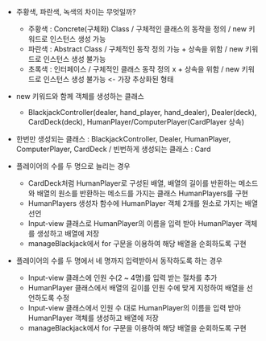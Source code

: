 * 주황색, 파란색, 녹색의 차이는 무엇일까? 
  + 주황색 : Concrete(구체화) Class / 구체적인 클래스의 동작을 정의 / new 키워드로 인스턴스 생성 가능 
  + 파란색 : Abstract Class / 구체적인 동작 정의 가능 + 상속을 위함 / new 키워드로 인스턴스 생성 불가능
  + 초록색 : 인터페이스 / 구체적인 클래스 동작 정의 x + 상속을 위함 / new 키워드로 인스턴스 생성 불가능 <- 가장 추상화된 형태
   
* new 키워드와 함께 객체를 생성하는 클래스 
  + BlackjackController(dealer, hand_player, hand_dealer), Dealer(deck), CardDeck(deck), HumanPlayer/ComputerPlayer(CardPlayer 상속)

* 한번만 생성되는 클래스 : BlackjackController, Dealer, HumanPlayer, ComputerPlayer, CardDeck / 빈번하게 생성되는 클래스 : Card

* 플레이어의 수를 두 명으로 늘리는 경우
  + CardDeck처럼 HumanPlayer로 구성된 배열, 배열의 길이를 반환하는 메소드와 배열의 원소를 반환하는 메소드를 가지는 클래스 HumanPlayers를 구현 
  + HumanPlayers 생성자 함수에 HumanPlayer 객체 2개를 원소로 가지는 배열 선언
  + Input-view 클래스로 HumanPlayer의 이름을 입력 받아 HumanPlayer 객체를 생성하고 배열에 저장 
  + manageBlackjack에서 for 구문을 이용하여 해당 배열을 순회하도록 구현

* 플레이어의 수를 두 명에서 네 명까지 입력받아서 동작하도록 하는 경우
  + Input-view 클래스에 인원 수(2 ~ 4명)를 입력 받는 절차를 추가
  + HumanPlayer 클래스에서 배열의 길이를 인원 수에 맞게 지정하여 배열을 선언하도록 수정
  + Input-view 클래스에서 인원 수 대로 HumanPlayer의 이름을 입력 받아 HumanPlayer 객체를 생성하고 배열에 저장
  + manageBlackjack에서 for 구문을 이용하여 해당 배열을 순회하도록 구현
